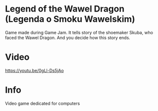 # Legend of the Wawel Dragon (Legenda o Smoku Wawelskim)
Game made during Game Jam.
It tells story of the shoemaker Skuba, who faced the Wawel Dragon.
And you decide how this story ends.
# Video
https://youtu.be/0gLl-Ds5jAo
# Info
Video game dedicated for computers
